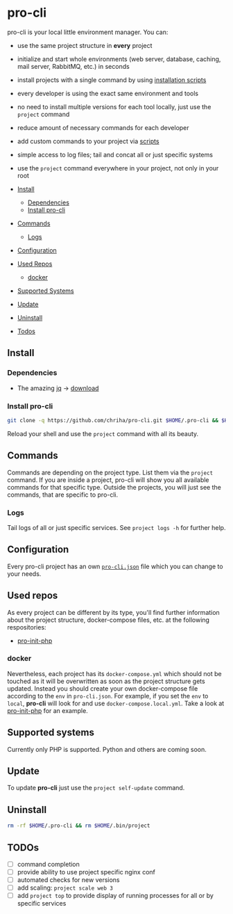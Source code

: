 # pro-cli

pro-cli is your local little environment manager. You can:

- use the same project structure in **every** project
- initialize and start whole environments (web server, database, caching, mail server, RabbitMQ, etc.) in seconds
- install projects with a single command by using [installation scripts](https://github.com/chriha/pro-cli/wiki/Using-the-install-command-and-scripts)
- every developer is using the exact same environment and tools
- no need to install multiple versions for each tool locally, just use the `project` command
- reduce amount of necessary commands for each developer
- add custom commands to your project via [scripts](https://github.com/chriha/pro-cli/wiki/Using-the-install-command-and-scripts)
- simple access to log files; tail and concat all or just specific systems
- use the `project` command everywhere in your project, not only in your root


- [Install](#install)
  - [Dependencies](#dependencies)
  - [Install pro-cli](#install-pro-cli)
- [Commands](#commands)
  - [Logs](#logs)
- [Configuration](#configuration)
- [Used Repos](#used-repos)
  - [docker](#docker)
- [Supported Systems](#supported-systems)
- [Update](#update)
- [Uninstall](#uninstall)
- [Todos](#todos)


## Install

### Dependencies

- The amazing [jq](https://stedolan.github.io/jq/) -> [download](https://stedolan.github.io/jq/download/)

### Install pro-cli

```bash
git clone -q https://github.com/chriha/pro-cli.git $HOME/.pro-cli && $HOME/.pro-cli/setup.sh
```

Reload your shell and use the `project` command with all its beauty.

## Commands

Commands are depending on the project type. List them via the `project` command. If you are inside a project, pro-cli will show you all available commands for that specific type. Outside the projects, you will just see the commands, that are specific to pro-cli.

### Logs

Tail logs of all or just specific services. See `project logs -h` for further help.

## Configuration

Every pro-cli project has an own [`pro-cli.json`](pro-cli.json) file which you can change to your needs.


## Used repos

As every project can be different by its type, you'll find further information about the project structure, docker-compose files, etc. at the following respositories:
- [pro-init-php](https://github.com/chriha/pro-init-php)

### docker

Nevertheless, each project has its `docker-compose.yml` which should not be touched as it will be overwritten as soon as the project structure gets updated. Instead you should create your own docker-compose file according to the `env` in `pro-cli.json`. For example, if you set the `env` to `local`, **pro-cli** will look for and use `docker-compose.local.yml`. Take a look at [pro-init-php](https://github.com/chriha/pro-init-php) for an example.

## Supported systems

Currently only PHP is supported. Python and others are coming soon.

## Update

To update **pro-cli** just use the `project self-update` command.

## Uninstall

```bash
rm -rf $HOME/.pro-cli && rm $HOME/.bin/project
```

## TODOs

- [ ] command completion
- [ ] provide ability to use project specific nginx conf
- [ ] automated checks for new versions
- [ ] add scaling: `project scale web 3`
- [ ] add `project top` to provide display of running processes for all or by specific services
